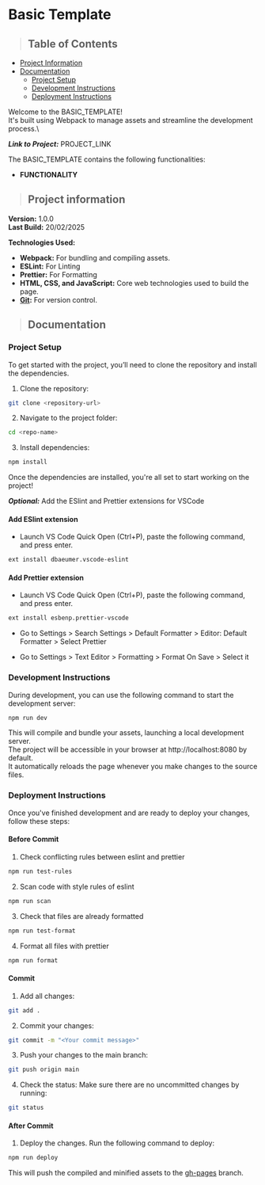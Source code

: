 # Basic Template

> ## Table of Contents
- [Project Information](#project-information)
- [Documentation](#documentation)
    - [Project Setup](#project-setup)
    - [Development Instructions](#development-instructions)
    - [Deployment Instructions](#deployment-instructions)

Welcome to the BASIC_TEMPLATE!\
It's built using Webpack to manage assets and streamline the development process.\

***Link to Project:*** PROJECT_LINK

The BASIC_TEMPLATE contains the following functionalities:

- **FUNCTIONALITY**

> ## Project information

**Version:** 1.0.0\
**Last Build:** 20/02/2025

**Technologies Used:**

- **Webpack:** For bundling and compiling assets.
- **ESLint:** For Linting
- **Prettier:** For Formatting
- **HTML, CSS, and JavaScript:** Core web technologies used to build the page.
- **[Git](https://pages.github.com/):** For version control.

> ## Documentation

### Project Setup

To get started with the project, you’ll need to clone the repository and install the dependencies.

1. Clone the repository:

```bash
git clone <repository-url>
```

2. Navigate to the project folder:

```bash
cd <repo-name>
```

3. Install dependencies:

```bash
npm install
```

Once the dependencies are installed, you're all set to start working on the project!

***Optional:*** Add the ESlint and Prettier extensions for VSCode

#### Add ESlint extension

- Launch VS Code Quick Open (Ctrl+P), paste the following command, and press enter.

```bash
ext install dbaeumer.vscode-eslint
```

#### Add Prettier extension

- Launch VS Code Quick Open (Ctrl+P), paste the following command, and press enter.

```bash
ext install esbenp.prettier-vscode
```

- Go to Settings > Search Settings > Default Formatter > Editor: Default Formatter > Select Prettier

- Go to Settings > Text Editor > Formatting > Format On Save > Select it

### Development Instructions

During development, you can use the following command to start the development server:

```bash
npm run dev
```

This will compile and bundle your assets, launching a local development server.\
The project will be accessible in your browser at http://localhost:8080 by default.\
It automatically reloads the page whenever you make changes to the source files.

### Deployment Instructions

Once you've finished development and are ready to deploy your changes, follow these steps:

#### Before Commit

1. Check conflicting rules between eslint and prettier

```bash
npm run test-rules
```

2.  Scan code with style rules of eslint

```bash
npm run scan
```

3.  Check that files are already formatted

```bash
npm run test-format
```

4. Format all files with prettier

```bash
npm run format
```

#### Commit

1. Add all changes:

```bash
git add .
```

2. Commit your changes:

```bash
git commit -m "<Your commit message>"
```

3. Push your changes to the main branch:

```bash
git push origin main
```

4. Check the status: Make sure there are no uncommitted changes by running:

```bash
git status
```

#### After Commit

1. Deploy the changes. Run the following command to deploy:

```bash
npm run deploy
```

This will push the compiled and minified assets to the [gh-pages](https://github.com/GinaKoul/REPO_NAME/tree/gh-pages) branch.